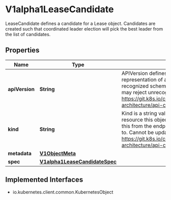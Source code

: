 

# V1alpha1LeaseCandidate

LeaseCandidate defines a candidate for a Lease object. Candidates are created such that coordinated leader election will pick the best leader from the list of candidates.
## Properties

Name | Type | Description | Notes
------------ | ------------- | ------------- | -------------
**apiVersion** | **String** | APIVersion defines the versioned schema of this representation of an object. Servers should convert recognized schemas to the latest internal value, and may reject unrecognized values. More info: https://git.k8s.io/community/contributors/devel/sig-architecture/api-conventions.md#resources |  [optional]
**kind** | **String** | Kind is a string value representing the REST resource this object represents. Servers may infer this from the endpoint the client submits requests to. Cannot be updated. In CamelCase. More info: https://git.k8s.io/community/contributors/devel/sig-architecture/api-conventions.md#types-kinds |  [optional]
**metadata** | [**V1ObjectMeta**](V1ObjectMeta.md) |  |  [optional]
**spec** | [**V1alpha1LeaseCandidateSpec**](V1alpha1LeaseCandidateSpec.md) |  |  [optional]


## Implemented Interfaces

* io.kubernetes.client.common.KubernetesObject


